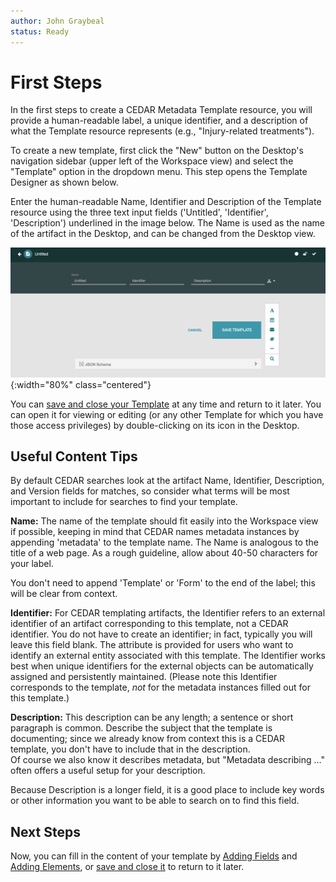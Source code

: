 ```yaml
---
author: John Graybeal
status: Ready
---
```

# First Steps

In the first steps to create a CEDAR Metadata Template resource, 
you will provide a human-readable label, a unique identifier, 
and a description of what the Template resource represents (e.g., "Injury-related treatments"). 

To create a new template, first click the "New" button on the Desktop's navigation sidebar
(upper left of the Workspace view) and
select the "Template" option in the dropdown menu. 
This step opens the Template Designer as shown below. 

Enter the human-readable Name, Identifier and Description of the Template resource 
using the three text input fields ('Untitled', 'Identifier', 'Description') 
underlined in the image below. 
The Name is used as the name of the artifact in the Desktop, 
and can be changed from the Desktop view.

![](../../../img/userguide/creating-new-template-20191216.png){:width="80%" class="centered"}

You can [save and close your Template](https://metadatacenter.github.io/cedar-manual/sections/c2/4-saving-and-closing/) at any time and return to it later. You can open it for viewing or editing
(or any other Template for which you have those access privileges) 
by double-clicking on its icon in the Desktop. 

## **Useful Content Tips**

By default CEDAR searches look at the artifact Name, Identifier, Description,
and Version fields for matches,
so consider what terms will be most important to include 
for searches to find your template. 

**Name:** The name of the template should fit easily into the Workspace view if possible, 
keeping in mind that CEDAR names metadata instances by appending 'metadata' 
to the template name. 
The Name is analogous to the title of a web page. 
As a rough guideline, allow about 40-50 characters for your label.

You don't need to append 'Template' or 'Form' to the end of the label; 
this will be clear from context.

**Identifier:** For CEDAR templating artifacts, the Identifier 
refers to an external identifier
of an artifact corresponding to this template, not a CEDAR identifier.
You do not have to create an identifier; 
in fact, typically you will leave this field blank. 
The attribute is provided for users
who want to identify an external entity associated with this template. 
The Identifier works best when unique identifiers for the external objects
can be automatically assigned and persistently maintained.
(Please note this Identifier corresponds to the template, 
*not* for the metadata instances filled out for this template.)

**Description:** This description can be any length; 
a sentence or short paragraph is common. 
Describe the subject that the template is documenting; 
since we already know from context this is a CEDAR template, 
you don't have to include that in the description.  
Of course we also know it describes metadata, 
but "Metadata describing …" often offers a useful setup for your description.

Because Description is a longer field, it is a good place to include key words or other
information you want to be able to search on to find this field. 

## **Next Steps**

Now, you can fill in the content of your template by [Adding Fields](https://metadatacenter.github.io/cedar-manual/sections/c2/2_adding_fields/) 
and [Adding Elements](https://metadatacenter.github.io/cedar-manual/sections/c2/3_adding_elements/),
or [save and close it](https://metadatacenter.github.io/cedar-manual/sections/c2/4-saving-and-closing/)
to return to it later.
